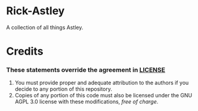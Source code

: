 # Rick-Astley
A collection of all things Astley.
# Credits
### These statements override the agreement in [LICENSE](/LICENSE)
1. You must provide proper and adequate attribution to the authors if you decide to any portion of this repository.
2. Copies of any portion of this code must also be licensed under the GNU AGPL 3.0 license with these modifications, *free of charge*.
